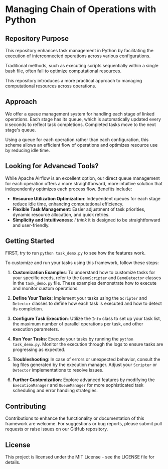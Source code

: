 # Managing Chain of Operations with Python

## Repository Purpose
This repository enhances task management in Python by facilitating the execution of interconnected operations across various configurations.

 Traditional methods, such as executing scripts sequentially within a single bash file, often fail to optimize computational resources. 

This repository introduces a more practical approach to managing computational resources across operations.

## Approach
We offer a queue management system for handling each stage of linked operations. Each stage has its queue, which is automatically updated every `N` seconds to reflect task completions. Completed tasks move to the next stage's queue. 

Using a queue for each operation rather than each configuration, this scheme allows an efficient flow of operations and optimizes resource use by reducing idle time.

## Looking for Advanced Tools?
While Apache Airflow is an excellent option, our direct queue management for each operation offers a more straightforward, more intuitive solution that independently optimizes each process flow. Benefits include:

- **Resource Utilization Optimization**: Independent queues for each stage reduce idle time, enhancing computational efficiency.
- **Flexible Task Management**: Easier adjustment of task priorities, dynamic resource allocation, and quick retries.
- **Simplicity and Intuitiveness**: *I think* it is designed to be straightforward and user-friendly.

## Getting Started

FIRST, try to run `python task_demo.py` to see how the features work. 

To customize and run your tasks using this framework, follow these steps:

1. **Customization Examples**: To understand how to customize tasks for your specific needs, refer to the `DemoScripter` and `DemoDetector` classes in the `task_demo.py` file. These examples demonstrate how to execute and monitor custom operations.

2. **Define Your Tasks**: Implement your tasks using the `Scripter` and `Detector` classes to define how each task is executed and how to detect its completion.

3. **Configure Task Execution**: Utilize the `Info` class to set up your task list, the maximum number of parallel operations per task, and other execution parameters.

4. **Run Your Tasks**: Execute your tasks by running the `python task_demo.py`. Monitor the execution through the logs to ensure tasks are progressing as expected.

5. **Troubleshooting**: In case of errors or unexpected behavior, consult the log files generated by the execution manager. Adjust your `Scripter` or `Detector` implementations to resolve issues.

6. **Further Customization**: Explore advanced features by modifying the `ExecutionManager` and `QueueManager` for more sophisticated task scheduling and error handling strategies.

## Contributing

Contributions to enhance the functionality or documentation of this framework are welcome. For suggestions or bug reports, please submit pull requests or raise issues on our GitHub repository.

## License

This project is licensed under the MIT License - see the LICENSE file for details.
